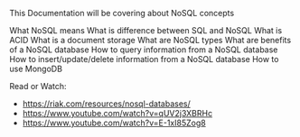 This Documentation will be covering about NoSQL concepts

What NoSQL means
What is difference between SQL and NoSQL
What is ACID
What is a document storage
What are NoSQL types
What are benefits of a NoSQL database
How to query information from a NoSQL database
How to insert/update/delete information from a NoSQL database
How to use MongoDB

Read or Watch:
 - https://riak.com/resources/nosql-databases/
 - https://www.youtube.com/watch?v=qUV2j3XBRHc
 - https://www.youtube.com/watch?v=E-1xI85Zog8